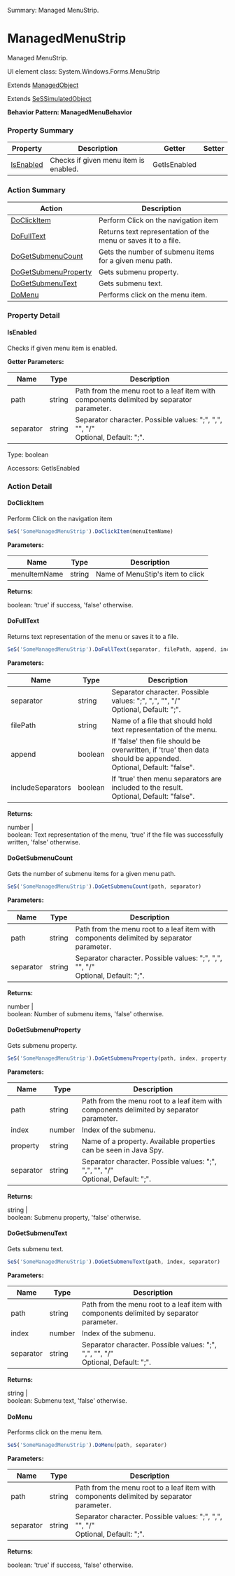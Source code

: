 Summary: Managed MenuStrip.

# ManagedMenuStrip

Managed MenuStrip.
 
UI element class: System.Windows.Forms.MenuStrip

Extends [ManagedObject](ManagedObject.md)

Extends [SeSSimulatedObject](SeSSimulatedObject.md)





**Behavior Pattern: ManagedMenuBehavior**


<!-- ============================== property summary ========================== -->

  

### Property Summary

| **Property** | **Description** | **Getter** | **Setter** |
| ------------ | --------------- | ---------- | ---------- |
| [IsEnabled](#isenabled) | Checks if given menu item is enabled. | GetIsEnabled |  |



  
<!-- ============================== action summary ========================== -->



### Action Summary

|  **Action** | **Description** | 
| ----------- | --------------- |
|  [DoClickItem](#doclickitem) | Perform Click on the navigation item |
|  [DoFullText](#dofulltext) | Returns text representation of the menu or saves it to a file. |
|  [DoGetSubmenuCount](#dogetsubmenucount) | Gets the number of submenu items for a given menu path. |
|  [DoGetSubmenuProperty](#dogetsubmenuproperty) | Gets submenu property. |
|  [DoGetSubmenuText](#dogetsubmenutext) | Gets submenu text. |
|  [DoMenu](#domenu) | Performs click on the menu item. |




<!-- ============================== property detail ========================== -->
  
### Property Detail
    
<a name="IsEnabled"></a>
#### IsEnabled


Checks if given menu item is enabled.

      
**Getter Parameters:**

| **Name** | **Type** | **Description** |
| -------- | -------- | --------------- |  
| path | string | Path from the menu root to a leaf item with components delimited by separator parameter. |
| separator | string | Separator character. Possible values: ";", ",", "\", "/"<br>Optional, Default: ";". |


  
      
Type: boolean
      
      
Accessors: GetIsEnabled
      
    
  
  
<!-- ============================== action detail ========================== -->
  
### Action Detail
    
<a name="DoClickItem"></a>    
#### DoClickItem

Perform Click on the navigation item

```javascript
SeS('SomeManagedMenuStrip').DoClickItem(menuItemName)
```


**Parameters:**

|  **Name** | **Type** | **Description** |
| ---------- | -------- | --------------- |
| menuItemName | string |  Name of MenuStip's item to click |




**Returns:**

boolean: 'true' if success, 'false' otherwise.



<a name="see.also.managedmenustrip.doclickitem"></a>

<a name="DoFullText"></a>    
#### DoFullText

Returns text representation of the menu or saves it to a file.

```javascript
SeS('SomeManagedMenuStrip').DoFullText(separator, filePath, append, includeSeparators)
```


**Parameters:**

|  **Name** | **Type** | **Description** |
| ---------- | -------- | --------------- |
| separator | string |  Separator character. Possible values: ";", ",", "\", "/"<br>Optional, Default: ";". |
| filePath | string |  Name of a file that should hold text representation of the menu. |
| append | boolean |  If 'false' then file should be overwritten, if 'true' then data should be appended.<br>Optional, Default: "false". |
| includeSeparators | boolean |  If 'true' then menu separators are included to the result.<br>Optional, Default: "false". |




**Returns:**

number | <br>boolean: Text representation of the menu, 'true' if the file was successfully written, 'false' otherwise.



<a name="see.also.managedmenustrip.dofulltext"></a>

<a name="DoGetSubmenuCount"></a>    
#### DoGetSubmenuCount

Gets the number of submenu items for a given menu path.

```javascript
SeS('SomeManagedMenuStrip').DoGetSubmenuCount(path, separator)
```


**Parameters:**

|  **Name** | **Type** | **Description** |
| ---------- | -------- | --------------- |
| path | string |  Path from the menu root to a leaf item with components delimited by separator parameter. |
| separator | string |  Separator character. Possible values: ";", ",", "\", "/"<br>Optional, Default: ";". |




**Returns:**

number | <br>boolean: Number of submenu items, 'false' otherwise.



<a name="see.also.managedmenustrip.dogetsubmenucount"></a>

<a name="DoGetSubmenuProperty"></a>    
#### DoGetSubmenuProperty

Gets submenu property.

```javascript
SeS('SomeManagedMenuStrip').DoGetSubmenuProperty(path, index, property, separator)
```


**Parameters:**

|  **Name** | **Type** | **Description** |
| ---------- | -------- | --------------- |
| path | string |  Path from the menu root to a leaf item with components delimited by separator parameter. |
| index | number |  Index of the submenu. |
| property | string |  Name of a property. Available properties can be seen in Java Spy. |
| separator | string |  Separator character. Possible values: ";", ",", "\", "/"<br>Optional, Default: ";". |




**Returns:**

string | <br>boolean: Submenu property, 'false' otherwise.



<a name="see.also.managedmenustrip.dogetsubmenuproperty"></a>

<a name="DoGetSubmenuText"></a>    
#### DoGetSubmenuText

Gets submenu text.

```javascript
SeS('SomeManagedMenuStrip').DoGetSubmenuText(path, index, separator)
```


**Parameters:**

|  **Name** | **Type** | **Description** |
| ---------- | -------- | --------------- |
| path | string |  Path from the menu root to a leaf item with components delimited by separator parameter. |
| index | number |  Index of the submenu. |
| separator | string |  Separator character. Possible values: ";", ",", "\", "/"<br>Optional, Default: ";". |




**Returns:**

string | <br>boolean: Submenu text, 'false' otherwise.



<a name="see.also.managedmenustrip.dogetsubmenutext"></a>

<a name="DoMenu"></a>    
#### DoMenu

Performs click on the menu item.

```javascript
SeS('SomeManagedMenuStrip').DoMenu(path, separator)
```


**Parameters:**

|  **Name** | **Type** | **Description** |
| ---------- | -------- | --------------- |
| path | string |  Path from the menu root to a leaf item with components delimited by separator parameter. |
| separator | string |  Separator character. Possible values: ";", ",", "\", "/"<br>Optional, Default: ";". |




**Returns:**

boolean: 'true' if success, 'false' otherwise.



<a name="see.also.managedmenustrip.domenu"></a>

  

